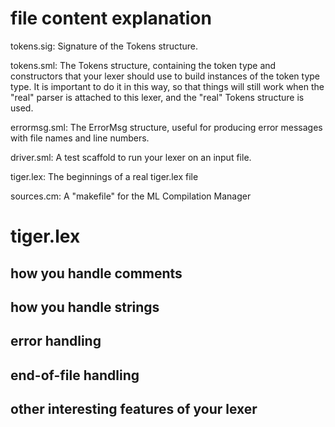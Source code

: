 # file content explanation
tokens.sig: Signature of the Tokens structure.

tokens.sml: The Tokens structure, containing the token type and constructors that your lexer should use to build instances of the token type type. It is important to do it in this way, so that things will still work when the "real" parser is attached to this lexer, and the "real" Tokens structure is used.

errormsg.sml: The ErrorMsg structure, useful for producing error messages with file names and line numbers.

driver.sml: A test scaffold to run your lexer on an input file.

tiger.lex: The beginnings of a real tiger.lex file

sources.cm: A "makefile" for the ML Compilation Manager

# tiger.lex

## how you handle comments

## how you handle strings

## error handling

## end-of-file handling

## other interesting features of your lexer


